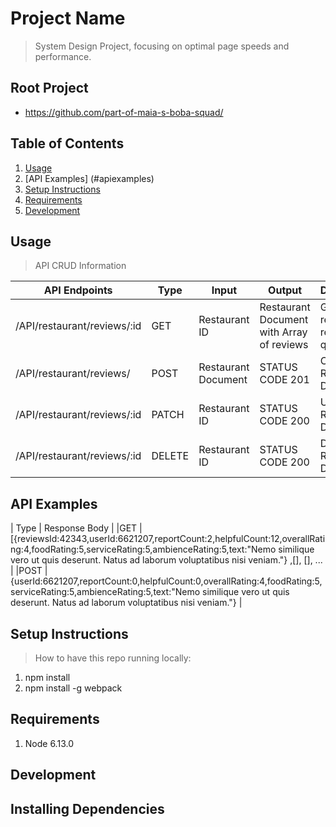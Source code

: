 # Project Name

> System Design Project, focusing on optimal page speeds and performance.


## Root Project

  - https://github.com/part-of-maia-s-boba-squad/


## Table of Contents

1. [Usage](#Usage)
1. [API Examples] (#apiexamples)
1. [Setup Instructions](#setupinstructions)
1. [Requirements](#requirements)
1. [Development](#development)


## Usage

> API CRUD Information

| API Endpoints               | Type   | Input               | Output                                    | Description                         |
| --------------------------- | ------ | ------------------- | ----------------------------------------- | ----------------------------------- |
| /API/restaurant/reviews/:id | GET    | Restaurant ID       | Restaurant Document with Array of reviews | Gets reviews for restaurant queried |
| /API/restaurant/reviews/    | POST   | Restaurant Document | STATUS CODE 201                           | Create a Restaurant Document        |
| /API/restaurant/reviews/:id | PATCH  | Restaurant ID       | STATUS CODE 200                           | Update a Restaurant Document        |
| /API/restaurant/reviews/:id | DELETE | Restaurant ID       | STATUS CODE 200                           | Delete a Restaurant Document        |

## API Examples

| Type | Response Body |
|GET   |  [{reviewsId:42343,userId:6621207,reportCount:2,helpfulCount:12,overallRating:4,foodRating:5,serviceRating:5,ambienceRating:5,text:"Nemo similique vero ut quis deserunt. Natus ad laborum voluptatibus nisi veniam."} ,[<review2>], [<review3>], ... |
|POST  |  {userId:6621207,reportCount:0,helpfulCount:0,overallRating:4,foodRating:5,serviceRating:5,ambienceRating:5,text:"Nemo similique vero ut quis deserunt. Natus ad laborum voluptatibus nisi veniam."} | 

## Setup Instructions

> How to have this repo running locally:
1. npm install 
1. npm install -g webpack


## Requirements

1. Node 6.13.0


## Development


## Installing Dependencies
